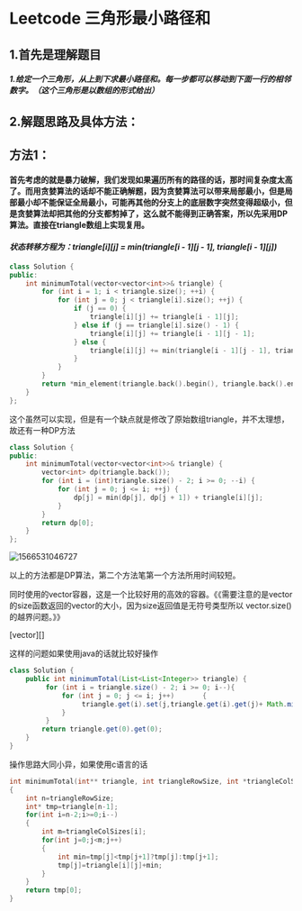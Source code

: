 # Leetcode 三角形最小路径和

## 1.首先是理解题目

#### ***1.给定一个三角形，从上到下求最小路径和。每一步都可以移动到下面一行的相邻数字。（这个三角形是以数组的形式给出）***

##  2.解题思路及具体方法：

## 方法1：

#### 首先考虑的就是暴力破解，我们发现如果遍历所有的路径的话，那时间复杂度太高了。而用贪婪算法的话却不能正确解题，因为贪婪算法可以带来局部最小，但是局部最小却不能保证全局最小，可能再其他的分支上的底层数字突然变得超级小，但是贪婪算法却把其他的分支都剪掉了，这么就不能得到正确答案，所以先采用DP算法。直接在triangle数组上实现复用。

#### ***状态转移方程为：triangle[i][j] = min(triangle[i - 1][j - 1], triangle[i - 1][j])***

```cpp
class Solution {
public:
    int minimumTotal(vector<vector<int>>& triangle) {
        for (int i = 1; i < triangle.size(); ++i) {
            for (int j = 0; j < triangle[i].size(); ++j) {
                if (j == 0) {
                    triangle[i][j] += triangle[i - 1][j];
                } else if (j == triangle[i].size() - 1) {
                    triangle[i][j] += triangle[i - 1][j - 1];
                } else {
                    triangle[i][j] += min(triangle[i - 1][j - 1], triangle[i - 1][j]);
                }
            }
        }
        return *min_element(triangle.back().begin(), triangle.back().end());
    }
};
```

这个虽然可以实现，但是有一个缺点就是修改了原始数组triangle，并不太理想，故还有一种DP方法

```cpp
class Solution {
public:
    int minimumTotal(vector<vector<int>>& triangle) {
        vector<int> dp(triangle.back());
        for (int i = (int)triangle.size() - 2; i >= 0; --i) {
            for (int j = 0; j <= i; ++j) {
                dp[j] = min(dp[j], dp[j + 1]) + triangle[i][j];
            }
        }
        return dp[0];
    }
};
```

![1566531046727](C:\Users\1742311241\AppData\Roaming\Typora\typora-user-images\1566531046727.png)

以上的方法都是DP算法，第二个方法笔第一个方法所用时间较短。

同时使用的vector容器，这是一个比较好用的高效的容器。《《需要注意的是vector的size函数返回的vector的大小，因为size返回值是无符号类型所以 vector.size()的越界问题。》》

[vector][]

这样的问题如果使用java的话就比较好操作

```java
class Solution {
    public int minimumTotal(List<List<Integer>> triangle) {
         for (int i = triangle.size() - 2; i >= 0; i--){
             for (int j = 0; j <= i; j++)       {
                  triangle.get(i).set(j,triangle.get(i).get(j)+ Math.min(triangle.get(i + 1).get(j),  triangle.get(i + 1).get(j + 1)));   
             }
         }        
        return triangle.get(0).get(0);   
    }
}
```

操作思路大同小异，如果使用c语言的话

```c
int minimumTotal(int** triangle, int triangleRowSize, int *triangleColSizes) 
{
    int n=triangleRowSize;
    int* tmp=triangle[n-1];
    for(int i=n-2;i>=0;i--)
    {
        int m=triangleColSizes[i];
        for(int j=0;j<m;j++)
        {
            int min=tmp[j]<tmp[j+1]?tmp[j]:tmp[j+1];
            tmp[j]=triangle[i][j]+min;
        }
    }
    return tmp[0];   
}

```

















